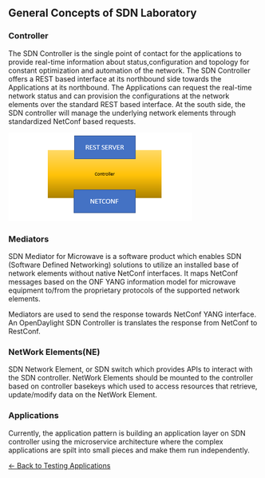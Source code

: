## General Concepts of SDN Laboratory
### Controller
The SDN Controller is the single point of contact for the applications to provide real-time information about status,configuration and topology for constant optimization and automation of the network. The SDN Controller offers a REST based interface at its northbound side towards the Applications at its northbound. The Applications can request the real-time network status and can provision the configurations at the network elements over the standard REST based interface. At the south side, the SDN controller will manage the underlying network elements through standardized NetConf based requests.

![NorthSouthController](./Images/Capture.PNG)

### Mediators
SDN Mediator for Microwave is a software product which enables SDN (Software Defined Networking) solutions to utilize an installed base of network elements without native NetConf interfaces. It maps NetConf messages based on the ONF YANG information model for microwave equipment to/from the proprietary protocols of the supported network elements.

Mediators are used to send the response towards NetConf YANG interface. An OpenDaylight SDN Controller is translates the response from NetConf to RestConf.

### NetWork Elements(NE)

SDN Network Element, or SDN switch which provides APIs to interact with the SDN controller. NetWork Elements should be mounted to the controller based on controller basekeys which used to access resources that retrieve, update/modify data on the NetWork Element.

### Applications

Currently, the application pattern is building an application layer on SDN controller using the microservice architecture where the complex applications are spilt into small pieces and make them run independently. 


[<- Back to Testing Applications](../../../TestingApplications.md)
